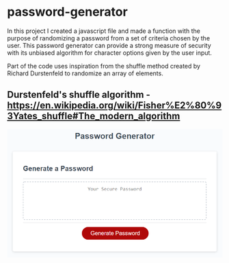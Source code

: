 # password-generator

In this project I created a javascript file and made a function with the purpose of randomizing a password from a set of criteria chosen by the user. This password generator can provide a strong measure of security with its unbiased algorithm for character options given by the user input.

Part of the code uses inspiration from the shuffle method created by Richard Durstenfeld to randomize an array of elements.

## Durstenfeld's shuffle algorithm - https://en.wikipedia.org/wiki/Fisher%E2%80%93Yates_shuffle#The_modern_algorithm

![website-preview](password-pic.png)
